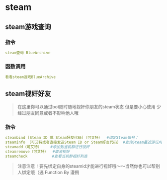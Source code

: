 
# steam


## steam游戏查询


### 指令
```yaml
steam查询 BlueArchive
```


### 函数调用
```yaml
看看steam游戏BlueArchive
```


## steam视奸好友
> 在这里你可以通过bot随时随地视奸你朋友的steam状态
> 但是要小心使用
> 少经过朋友同意或者不影响他人哦


### 指令
```yaml
steambind [Steam ID 或 Steam好友代码]（可艾特）  #绑定Steam账号：
steaminfo （可艾特或者直接发送Steam ID or Steam好友代码） #查询Steam最近游玩内容：
steamadd（可艾特）    #添加到当前群进行视奸
steamremove（可艾特）  #取消视奸
steamcheck           #查看当前群视奸列表
```
> 注意注意！要先绑定自身的steamid才能进行视奸哦～～当然你也可以帮别人绑定哦（逃
> Function By 漫朔


